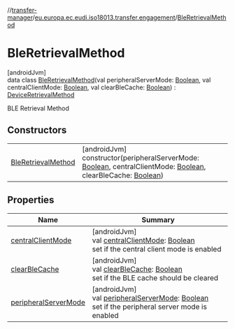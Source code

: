 //[transfer-manager](../../../index.md)/[eu.europa.ec.eudi.iso18013.transfer.engagement](../index.md)/[BleRetrievalMethod](index.md)

# BleRetrievalMethod

[androidJvm]\
data class [BleRetrievalMethod](index.md)(val peripheralServerMode: [Boolean](https://kotlinlang.org/api/latest/jvm/stdlib/kotlin/-boolean/index.html), val centralClientMode: [Boolean](https://kotlinlang.org/api/latest/jvm/stdlib/kotlin/-boolean/index.html), val clearBleCache: [Boolean](https://kotlinlang.org/api/latest/jvm/stdlib/kotlin/-boolean/index.html)) : [DeviceRetrievalMethod](../-device-retrieval-method/index.md)

BLE Retrieval Method

## Constructors

| | |
|---|---|
| [BleRetrievalMethod](-ble-retrieval-method.md) | [androidJvm]<br>constructor(peripheralServerMode: [Boolean](https://kotlinlang.org/api/latest/jvm/stdlib/kotlin/-boolean/index.html), centralClientMode: [Boolean](https://kotlinlang.org/api/latest/jvm/stdlib/kotlin/-boolean/index.html), clearBleCache: [Boolean](https://kotlinlang.org/api/latest/jvm/stdlib/kotlin/-boolean/index.html)) |

## Properties

| Name | Summary |
|---|---|
| [centralClientMode](central-client-mode.md) | [androidJvm]<br>val [centralClientMode](central-client-mode.md): [Boolean](https://kotlinlang.org/api/latest/jvm/stdlib/kotlin/-boolean/index.html)<br>set if the central client mode is enabled |
| [clearBleCache](clear-ble-cache.md) | [androidJvm]<br>val [clearBleCache](clear-ble-cache.md): [Boolean](https://kotlinlang.org/api/latest/jvm/stdlib/kotlin/-boolean/index.html)<br>set if the BLE cache should be cleared |
| [peripheralServerMode](peripheral-server-mode.md) | [androidJvm]<br>val [peripheralServerMode](peripheral-server-mode.md): [Boolean](https://kotlinlang.org/api/latest/jvm/stdlib/kotlin/-boolean/index.html)<br>set if the peripheral server mode is enabled |
